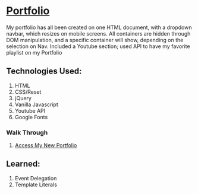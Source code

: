 # [Portfolio](https://jpimentel45.github.io/Portfolio/)

My portfolio has all been created on one HTML document, with a dropdown navbar, which resizes on mobile screens. All containers are hidden through DOM manipulation, and a specific container will show, depending on the selection on Nav. Included a Youtube section; used API to have my favorite playlist on my Portfolio

## Technologies Used:

1. HTML
2. CSS/Reset
3. jQuery
4. Vanilla Javascript
5. Youtube API
6. Google Fonts

### Walk Through

1. [Access My New Portfolio](https://juanjr.herokuapp.com/) 


## Learned:

1. Event Delegation
2. Template Literals
